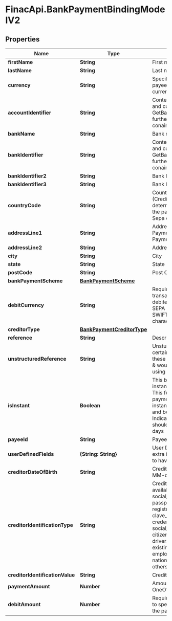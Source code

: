 # FinacApi.BankPaymentBindingModelV2

## Properties
Name | Type | Description | Notes
------------ | ------------- | ------------- | -------------
**firstName** | **String** | First name of beneficiary (Creditor) | [optional] 
**lastName** | **String** | Last name of beneficiary (Creditor) | [optional] 
**currency** | **String** | Specify the currency credited to the payee. ISO-4217 3 character currency code | 
**accountIdentifier** | **String** | Content varies on the target country and currency, see get GetBankPaymentValidation&#x27;s API for  further details. I.e.: the filed can conain IBAN, AccountNumber etc.. | [optional] 
**bankName** | **String** | Bank name | [optional] 
**bankIdentifier** | **String** | Content varies on the target country and currency, see get GetBankPaymentValidation&#x27;s API for  further details. I.e.: the filed can conain SWIFT, SortCode etc.. | [optional] 
**bankIdentifier2** | **String** | Bank Identifier 2 | [optional] 
**bankIdentifier3** | **String** | Bank Identifier 3 | [optional] 
**countryCode** | **String** | Country Code - ISO 3166-2. (Creditor)   This is used in order to determine the target country and so the payment is GBP Faster Payment, Sepa or International swift payments | [optional] 
**addressLine1** | **String** | Address line 1 - Required for SEPA Payments , International SWIFT Payments | [optional] 
**addressLine2** | **String** | Address line 2 | [optional] 
**city** | **String** | City | [optional] 
**state** | **String** | State | [optional] 
**postCode** | **String** | Post Code | [optional] 
**bankPaymentScheme** | [**BankPaymentScheme**](BankPaymentScheme.md) |  | [optional] 
**debitCurrency** | **String** | Required for multicurrency transactions to specify the currency debited from the payer. Required for SEPA payments and internations SWIFT payments - ISO-4217 3 character currency code | [optional] 
**creditorType** | [**BankPaymentCreditorType**](BankPaymentCreditorType.md) |  | [optional] 
**reference** | **String** | Description reference of payment | [optional] 
**unstructuredReference** | **String** | Unstuctured refenrece    Note: for certain characters that may break XML these need to be double encoded, so &amp; would be &lt;O31&amp;amp;lt;/O31&gt; when using standard HTML encoding | [optional] 
**isInstant** | **Boolean** | This boolean type field, indicates if an instant SEPA payment should occur. This functionality only works for SEPA payments.  True: Indicates that an instant sepa payment should happen and be completed in seconds  False: Indicates that a normal sepa payment should be done which can complete in days | [optional] 
**payeeId** | **String** | Payee reference id | [optional] 
**userDefinedFields** | **{String: String}** | User Defined fields.  This will hold extra information, that user would like to have in the transaction. | [optional] 
**creditorDateOfBirth** | **String** | Creditor&#x27;s date of birth, in \&quot;yyyy-MM-dd\&quot; format. | [optional] 
**creditorIdentificationType** | **String** | Creditor identification type. Values available: none, drivers_license, social_security_number, green_card, passport, visa, matricula_consular, registro_federal_de_contribuyentes, clave_unica_de_registro_de_poblacion, credential_de_elector, social_insurance_number, citizenship_papers, drivers_license_canadian, existing_credit_card_details, employer_identification_number, national_id, incorporation_number, others | [optional] 
**creditorIdentificationValue** | **String** | Creditor identification Value | [optional] 
**paymentAmount** | **Number** | Amount of payment. Required for OneOff payments. | [optional] 
**debitAmount** | **Number** | Required for multicurrency transaction to specify the amount debited from the payer | [optional] 
